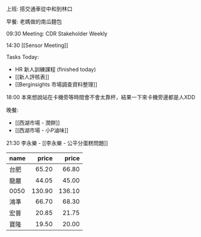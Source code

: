 

上班: 搭交通車從中和到林口

早餐: 老媽做的南瓜麵包

09:30 Meeting: CDR Stakeholder Weekly

14:30 [[Sensor Meeting]]

Tasks Today:
- HR 新人訓練課程 (finished today)
- [[新人評核表]]
- [[Berginsights 市場調查資料整理]]

18:00 本來想說站在卡機旁等時間會不會太靠杯，結果一下來卡機旁邊都是人XDD

晚餐: 
- [[西湖市場 - 潤餅]]
- [[西湖市場 - 小P滷味]]

21:30 李永樂 - [[李永樂 - 公平分蛋糕問題]]

name|price|price
---|---:|---:
台肥|65.20|66.80
龍嚴|44.05|45.00
0050|130.90|136.10
鴻準|66.70|68.30
宏普|20.85|21.75
寶隆|19.50|20.00